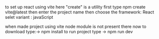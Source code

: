 to set up react using vite 
here "create" is a utility
first type npm create vite@latest
then enter the project name
then choose the framework: React
selet variant : javaScript

when made project using vite node module is not present there 
now to download type:-> npm install
to run project type -> npm run dev
